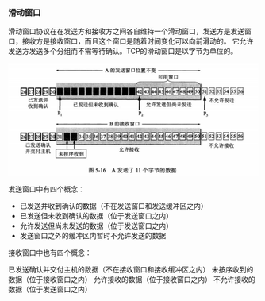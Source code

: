 ### 滑动窗口

滑动窗口协议在在发送方和接收方之间各自维持一个滑动窗口，发送方是发送窗口，接收方是接收窗口，而且这个窗口是随着时间变化可以向前滑动的。 它允许发送方发送多个分组而不需等待确认。TCP的滑动窗口是以字节为单位的。

![img_8.png](img_8.png)

发送窗口中有四个概念：

* 已发送并收到确认的数据（不在发送窗口和发送缓冲区之内） 
* 已发送但未收到确认的数据（位于发送窗口之内） 
* 允许发送但尚未发送的数据（位于发送窗口之内） 
* 发送窗口之外的缓冲区内暂时不允许发送的数据

接收窗口中也有四个概念：

已发送确认并交付主机的数据（不在接收窗口和接收缓冲区之内）
未按序收到的数据（位于接收窗口之内）
允许接收的数据（位于接收窗口之内）
不允许接收的数据（位于发送窗口之内）